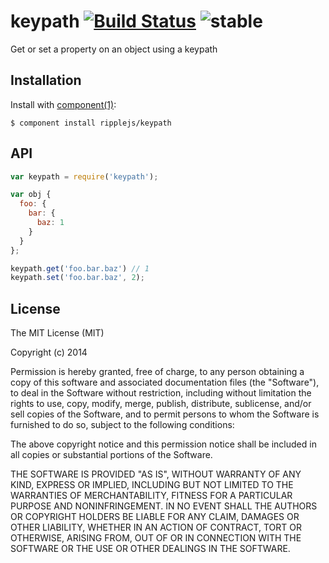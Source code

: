 
# keypath [![Build Status](https://travis-ci.org/ripplejs/keypath.png?branch=master)](https://travis-ci.org/ripplejs/keypath) ![stable](http://img.shields.io/badge/stability-stable-green.svg)

  Get or set a property on an object using a keypath

## Installation

  Install with [component(1)](http://component.io):

    $ component install ripplejs/keypath

## API

```js
var keypath = require('keypath');

var obj {
  foo: {
    bar: {
      baz: 1
    }
  }
};

keypath.get('foo.bar.baz') // 1
keypath.set('foo.bar.baz', 2);
```


## License

  The MIT License (MIT)

  Copyright (c) 2014 <copyright holders>

  Permission is hereby granted, free of charge, to any person obtaining a copy
  of this software and associated documentation files (the "Software"), to deal
  in the Software without restriction, including without limitation the rights
  to use, copy, modify, merge, publish, distribute, sublicense, and/or sell
  copies of the Software, and to permit persons to whom the Software is
  furnished to do so, subject to the following conditions:

  The above copyright notice and this permission notice shall be included in
  all copies or substantial portions of the Software.

  THE SOFTWARE IS PROVIDED "AS IS", WITHOUT WARRANTY OF ANY KIND, EXPRESS OR
  IMPLIED, INCLUDING BUT NOT LIMITED TO THE WARRANTIES OF MERCHANTABILITY,
  FITNESS FOR A PARTICULAR PURPOSE AND NONINFRINGEMENT. IN NO EVENT SHALL THE
  AUTHORS OR COPYRIGHT HOLDERS BE LIABLE FOR ANY CLAIM, DAMAGES OR OTHER
  LIABILITY, WHETHER IN AN ACTION OF CONTRACT, TORT OR OTHERWISE, ARISING FROM,
  OUT OF OR IN CONNECTION WITH THE SOFTWARE OR THE USE OR OTHER DEALINGS IN
  THE SOFTWARE.